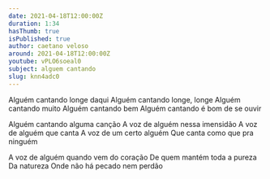 ```yaml
---
date: 2021-04-18T12:00:00Z
duration: 1:34
hasThumb: true
isPublished: true
author: caetano veloso
around: 2021-04-18T12:00:00Z
youtube: vPLO6soeal0
subject: alguem cantando
slug: knn4adc0
---
```

Alguém cantando longe daqui
Alguém cantando longe, longe
Alguém cantando muito
Alguém cantando bem
Alguém cantando é bom de se ouvir

Alguém cantando alguma canção
A voz de alguém nessa imensidão
A voz de alguém que canta
A voz de um certo alguém
Que canta como que pra ninguém

A voz de alguém quando vem do coração
De quem mantém toda a pureza
Da natureza
Onde não há pecado nem perdão
